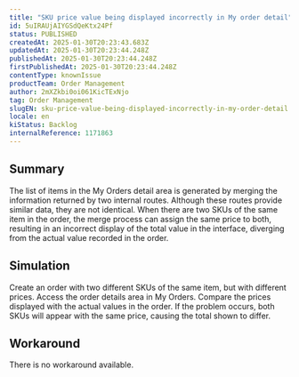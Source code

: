 ```yaml
---
title: "SKU price value being displayed incorrectly in My order detail"
id: 5uIRAUjAIYGSdQeKtx24Pf
status: PUBLISHED
createdAt: 2025-01-30T20:23:43.683Z
updatedAt: 2025-01-30T20:23:44.248Z
publishedAt: 2025-01-30T20:23:44.248Z
firstPublishedAt: 2025-01-30T20:23:44.248Z
contentType: knownIssue
productTeam: Order Management
author: 2mXZkbi0oi061KicTExNjo
tag: Order Management
slugEN: sku-price-value-being-displayed-incorrectly-in-my-order-detail
locale: en
kiStatus: Backlog
internalReference: 1171863
---
```


## Summary


The list of items in the My Orders detail area is generated by merging the information returned by two internal routes. Although these routes provide similar data, they are not identical. When there are two SKUs of the same item in the order, the merge process can assign the same price to both, resulting in an incorrect display of the total value in the interface, diverging from the actual value recorded in the order.


##

## Simulation


Create an order with two different SKUs of the same item, but with different prices.
Access the order details area in My Orders.
Compare the prices displayed with the actual values in the order.
If the problem occurs, both SKUs will appear with the same price, causing the total shown to differ.


##

## Workaround


There is no workaround available.





